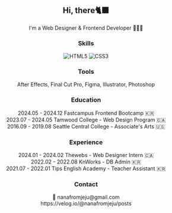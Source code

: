 <h2 align="center">Hi, there🐈‍⬛</h2>

<p align="center">
  I'm a Web Designer & Frontend Developer 👩🏻‍💻
</p>

<h3 align="center">Skills</h3>

<p align="center">
  <img src="https://img.shields.io/badge/html5-%23E34F26.svg?style=for-the-badge&logo=html5&logoColor=white" alt="HTML5"/>
  <img src="https://img.shields.io/badge/css3-%231572B6.svg?style=for-the-badge&logo=css3&logoColor=white" alt="CSS3"/>
</p>

<h3 align="center">Tools</h3>
<p align="center"
  >After Effects, Final Cut Pro, Figma, Illustrator, Photoshop
</p>

<h3 align="center">Education</h3>

<p align="center">
  2024.05 - 2024.12 Fastcampus Frontend Bootcamp 🇰🇷 <br>
  2023.07 - 2024.05 Tamwood College - Web Design Program 🇨🇦 <br>
  2016.09 - 2019.08 Seattle Central College - Associate's Arts 🇺🇸 <br>
</p>

<h3 align="center">Experience</h3>

<p align="center">
  2024.01 - 2024.02 Thewebs - Web Designer Intern 🇨🇦 <br>
  2022.02 - 2022.08 KnWorks - DB Admin 🇰🇷 <br>
  2021.07 - 2022.01 Tips English Academy - Teacher Assistant 🇰🇷 <br>
</p>

<h3 align="center">Contact</h3>

<p align="center">
  💌 nanafromjeju@gmail.com<br>
  https://velog.io/@nanafromjeju/posts
</p>
